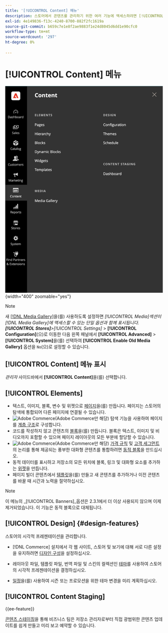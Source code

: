 ```yaml
---
title: '[!UICONTROL Content] 메뉴'
description: 스토어에서 콘텐츠를 관리하기 위한 여러 기능에 액세스하려면 [!UICONTROL Content] 메뉴를 사용하십시오.
exl-id: 4e149836-f13c-4240-8700-882f2fc1619a
source-git-commit: b659c7e1e8f2ae9883f1e24d8045d6dd1e90cfc0
workflow-type: tm+mt
source-wordcount: '297'
ht-degree: 0%

---
```


# [!UICONTROL Content] 메뉴

![관리자에 표시되는 [!UICONTROL Content] 메뉴](./assets/admin-menu-content.png){width="400" zoomable="yes"}

>[!NOTE]
>
>새 [[!DNL Media Gallery]](media-gallery.md)을(를) 사용하도록 설정하면 _[!UICONTROL Media]_섹션이 [!DNL Media Gallery]에 액세스할 수 있는 단일 옵션과 함께 표시됩니다.**[!UICONTROL Stores]**>_[!UICONTROL Settings]_ > **[!UICONTROL Configuration]**(으)로 이동한 다음 왼쪽 패널에서 **[!UICONTROL Advanced]** > **[!UICONTROL System]**&#x200B;을(를) 선택하여 **[!UICONTROL Enable Old Media Gallery]** 옵션을 `No`(으)로 설정할 수 있습니다.

## [!UICONTROL Content] 메뉴 표시

_관리자_ 사이드바에서 **[!UICONTROL Content]**&#x200B;을(를) 선택합니다.

## [!UICONTROL Elements]

- 텍스트, 이미지, 블록, 변수 및 위젯으로 [페이지](pages.md)을(를) 만듭니다. 페이지는 스토어의 탐색에 통합되어 다른 페이지에 연결될 수 있습니다.
- ![Adobe Commerce](../assets/adobe-logo.svg)(Adobe Commerce만 해당) 탐색 기능을 사용하여 페이지를 [계층 구조](page-hierarchy.md)로 구성합니다.
- 코드를 작성하지 않고 콘텐츠의 [블록](blocks.md)을(를) 만듭니다. 블록은 텍스트, 이미지 및 비디오까지 포함할 수 있으며 페이지 레이아웃의 모든 부분에 할당할 수 있습니다.
- ![Adobe Commerce](../assets/adobe-logo.svg)(Adobe Commerce만 해당) [가격 규칙](../merchandising-promotions/introduction.md#promotions) 및 [고객 세그먼트](../customers/customer-segments.md)의 논리를 통해 제공되는 풍부한 대화형 콘텐츠를 통합하려면 [동적 블록](dynamic-blocks.md)을 만드십시오.
- 동적 데이터를 표시하고 저장소의 모든 위치에 블록, 링크 및 대화형 요소를 추가하는 [위젯](widgets.md)을 만듭니다.
- 페이지 빌더 콘텐츠에서 [템플릿](../page-builder/templates.md)을(를) 만들고 새 콘텐츠를 추가하거나 이전 콘텐츠를 바꿀 때 시간과 노력을 절약하십시오.

>[!NOTE]
>
>이 메뉴의 _[!UICONTROL Banners]_옵션은 2.3.1에서 더 이상 사용되지 않으며 이제 제거되었습니다. 이 기능은 동적 블록으로 대체됩니다.

## [!UICONTROL Design] {#design-features}

스토어의 시각적 프레젠테이션을 관리합니다.

- [!DNL Commerce] 설치에서 각 웹 사이트, 스토어 및 보기에 대해 서로 다른 설정을 유지하려면 [디자인 구성](configuration.md)을 설정하십시오.

- 레이아웃 파일, 템플릿 파일, 번역 파일 및 스킨의 컬렉션인 [테마](themes.md)를 사용하여 스토어의 시각적 프레젠테이션을 결정하십시오.

- [일정](schedule.md)을(를) 사용하여 시즌 또는 프로모션을 위한 테마 변경을 미리 계획하십시오.

## [!UICONTROL Content Staging]

{{ee-feature}}

[콘텐츠 스테이징](content-staging.md)을 통해 비즈니스 팀은 저장소 관리자로부터 직접 광범위한 콘텐츠 업데이트를 쉽게 만들고 미리 보고 예약할 수 있습니다.

